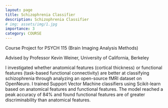 ```yaml
---
layout: page
title: Schizophrenia Classifier
description: Schizophrenia Classifier
# img: assets/img/1.jpg
importance: 3
category: COURSE
---
```


Course Project for PSYCH 115 (Brain Imaging Analysis Methods)

Advised by Professor Kevin Weiner, University of California, Berkeley

I investigated whether anatomical features (cortical thickness) or functional features (task-based functional connectivity) are better at classifying schizophrenia through analyzing an open-source fMRI dataset on OpenNeuro. I trained Support Vector Machine classifiers using Scikit-learn based on anatomical features and functional features. The model reached a peak accuracy of 84% and found functional features are of greater discriminability than anatomical features.

